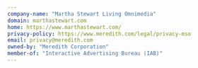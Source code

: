 ```yaml
---
company-name: "Martha Stewart Living Omnimedia"
domain: marthastewart.com
home: https://www.marthastewart.com/
privacy-policy: https://www.meredith.com/legal/privacy-mso
email: privacy@meredith.com
owned-by: "Meredith Corporation"
member-of: "Interactive Advertising Bureau (IAB)"
---
```





